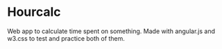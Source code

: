 # Hourcalc
Web app to calculate time spent on something. Made with angular.js and w3.css to test and practice both of them.
